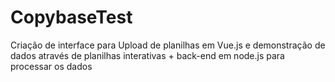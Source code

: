 # CopybaseTest
Criação de interface para Upload de planilhas em Vue.js e demonstração de dados através de planilhas interativas + back-end em node.js para processar os dados
